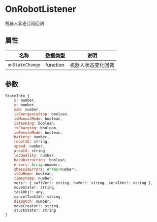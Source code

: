 # OnRobotListener

机器人状态订阅回调

## 属性

| 名称            | 数据类型 | 说明               |
| --------------- | -------- | ------------------ |
| `onStateChange` | function | 机器人状态变化回调 |


## 参数

```javascript
StateInfo {
    x: number,
    y: number,
    yaw: number,
    isEmergencyStop: boolean,
    isManualMode: boolean,
    isTasking: boolean,
    isCharging: boolean,
    isRemoteMode: boolean,
    battery: number,
    robotId: string,
    speed: number,
    areaId: string,
    locQuality: number,
    hasObstruction: boolean,
    errors: Array<number>,
    chassisErrors: Array<number>,
    isGoHome: boolean,
    timestamp: number,
    vers?: { softVer?: string, hwVer?: string, seralVer?: string },
    moveState?: string,
    taskObj?: any,
    cancelTaskId?: string,
    dispatch: number,
    moveCreator?: string,
    stuckState?: string
}
```